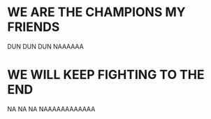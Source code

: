 # WE ARE THE CHAMPIONS MY FRIENDS

DUN DUN DUN NAAAAAA

# WE WILL KEEP FIGHTING TO THE END

NA NA NA NAAAAAAAAAAAA
